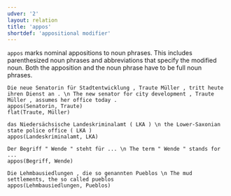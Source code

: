 ```yaml
---
udver: '2'
layout: relation
title: 'appos'
shortdef: 'appositional modifier'
---
```


`appos` marks nominal appositions to noun phrases. This includes parenthesized noun phrases and abbreviations that specify the modified noun. Both the apposition and the noun phrase have to be full noun phrases.

~~~ sdparse
Die neue Senatorin für Stadtentwicklung , Traute Müller , tritt heute ihren Dienst an . \n The new senator for city development , Traute Müller , assumes her office today . 
appos(Senatorin, Traute)
flat(Traute, Müller)
~~~

~~~ sdparse
das Niedersächsische Landeskriminalamt ( LKA ) \n the Lower-Saxonian state police office ( LKA ) 
appos(Landeskriminalamt, LKA)
~~~

~~~ sdparse
Der Begriff " Wende " steht für ... \n The term " Wende " stands for ...
appos(Begriff, Wende)
~~~

~~~ sdparse
Die Lehmbausiedlungen , die so genannten Pueblos \n The mud settlements, the so called pueblos
appos(Lehmbausiedlungen, Pueblos)
~~~

<!-- Interlanguage links updated Út zář 29 20:23:19 CEST 2020 -->
